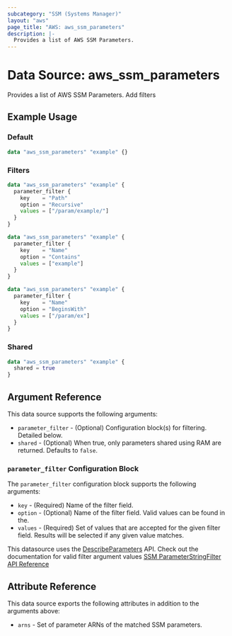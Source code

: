 ```yaml
---
subcategory: "SSM (Systems Manager)"
layout: "aws"
page_title: "AWS: aws_ssm_parameters"
description: |-
  Provides a list of AWS SSM Parameters.
---
```


# Data Source: aws_ssm_parameters

Provides a list of AWS SSM Parameters.
Add filters

## Example Usage

### Default

```terraform
data "aws_ssm_parameters" "example" {}
```

### Filters

```terraform
data "aws_ssm_parameters" "example" {
  parameter_filter {
    key    = "Path"
    option = "Recursive"
    values = ["/param/example/"]
  }
}

data "aws_ssm_parameters" "example" {
  parameter_filter {
    key    = "Name"
    option = "Contains"
    values = ["example"]
  }
}

data "aws_ssm_parameters" "example" {
  parameter_filter {
    key    = "Name"
    option = "BeginsWith"
    values = ["/param/ex"]
  }
}
```

### Shared

```terraform
data "aws_ssm_parameters" "example" {
  shared = true
}
```

## Argument Reference

This data source supports the following arguments:

* `parameter_filter` - (Optional) Configuration block(s) for filtering. Detailed below.
* `shared` - (Optional) When true, only parameters shared using RAM are returned. Defaults to `false`.

### `parameter_filter` Configuration Block

The `parameter_filter` configuration block supports the following arguments:

* `key` - (Required) Name of the filter field.
* `option` - (Optional) Name of the filter field. Valid values can be found in the.
* `values` - (Required) Set of values that are accepted for the given filter field. Results will be selected if any
  given value matches.

This datasource uses
the [DescribeParameters](https://docs.aws.amazon.com/systems-manager/latest/APIReference/API_DescribeParameters.html#systemsmanager-DescribeParameters-request-ParameterFilters)
API.
Check out the documentation for valid filter argument
values [SSM ParameterStringFilter API Reference](https://docs.aws.amazon.com/systems-manager/latest/APIReference/API_ParameterStringFilter.html)

## Attribute Reference

This data source exports the following attributes in addition to the arguments above:

* `arns` - Set of parameter ARNs of the matched SSM parameters.
